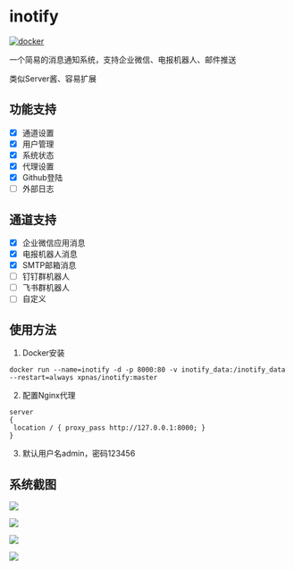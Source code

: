 # inotify

[![docker](https://github.com/xpnas/inotify/actions/workflows/docker.yml/badge.svg)](https://github.com/xpnas/inotify/actions/workflows/docker.yml)

一个简易的消息通知系统，支持企业微信、电报机器人、邮件推送

类似Server酱、容易扩展

## 功能支持

- [x] 通道设置  
- [x] 用户管理
- [x] 系统状态 
- [x] 代理设置
- [x] Github登陆
- [ ] 外部日志

## 通道支持

- [x] 企业微信应用消息
- [x] 电报机器人消息
- [x] SMTP邮箱消息
- [ ] 钉钉群机器人
- [ ] 飞书群机器人
- [ ] 自定义

## 使用方法
  1. Docker安装
   ```
   docker run --name=inotify -d -p 8000:80 -v inotify_data:/inotify_data --restart=always xpnas/inotify:master
   ```

  2. 配置Nginx代理
   ```
   server
   {
    location / { proxy_pass http://127.0.0.1:8000; }
   }
   ```
 
  3. 默认用户名admin，密码123456
  
## 系统截图
  
![](../master/public/A.png)

![](../master/public/B.png)

![](../master/public/C.png)

![](../master/public/D.png)

